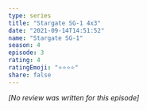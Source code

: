 ```yaml
---
type: series
title: "Stargate SG-1 4x3"
date: "2021-09-14T14:51:52"
name: "Stargate SG-1"
season: 4
episode: 3
rating: 4
ratingEmoji: "⭐️⭐️⭐️⭐️"
share: false
---
```


*[No review was written for this episode]*
